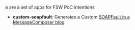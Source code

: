 e are a set of apps for FSW PoC intentions

- __custom-soapfault__: Generates a Custom [SOAPFault in a MessageComposer blog]



[SOAPFault in a MessageComposer blog]:http://unpoucode.blogspot.com/2014/03/customize-soap-fault-in-switchyard.html
